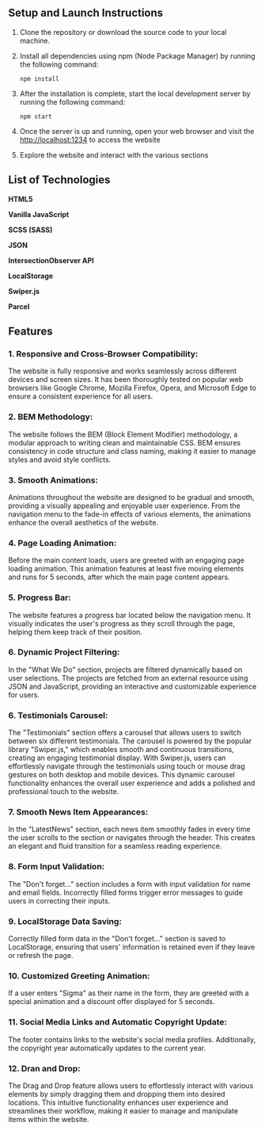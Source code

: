 ## Setup and Launch Instructions

1. Clone the repository or download the source code to your local machine.

2. Install all dependencies using npm (Node Package Manager) by running the
   following command:

   `npm install`

3. After the installation is complete, start the local development server by
   running the following command:

   `npm start`

4. Once the server is up and running, open your web browser and visit the
   [http://localhost:1234](http://localhost:1234) to access the website

5. Explore the website and interact with the various sections

## List of Technologies

**HTML5**

**Vanilla JavaScript**

**SCSS (SASS)**

**JSON**

**IntersectionObserver API**

**LocalStorage**

**Swiper.js**

**Parcel**

## Features

### 1. Responsive and Cross-Browser Compatibility:

The website is fully responsive and works seamlessly across different devices
and screen sizes. It has been thoroughly tested on popular web browsers like
Google Chrome, Mozilla Firefox, Opera, and Microsoft Edge to ensure a consistent
experience for all users.

### 2. BEM Methodology:

The website follows the BEM (Block Element Modifier) methodology, a modular
approach to writing clean and maintainable CSS. BEM ensures consistency in code
structure and class naming, making it easier to manage styles and avoid style
conflicts.

### 3. Smooth Animations:

Animations throughout the website are designed to be gradual and smooth,
providing a visually appealing and enjoyable user experience. From the
navigation menu to the fade-in effects of various elements, the animations
enhance the overall aesthetics of the website.

### 4. Page Loading Animation:

Before the main content loads, users are greeted with an engaging page loading
animation. This animation features at least five moving elements and runs for 5
seconds, after which the main page content appears.

### 5. Progress Bar:

The website features a progress bar located below the navigation menu. It
visually indicates the user's progress as they scroll through the page, helping
them keep track of their position.

### 6. Dynamic Project Filtering:

In the "What We Do" section, projects are filtered dynamically based on user
selections. The projects are fetched from an external resource using JSON and
JavaScript, providing an interactive and customizable experience for users.

### 6. Testimonials Carousel:

The "Testimonials" section offers a carousel that allows users to switch between
six different testimonials. The carousel is powered by the popular library
"Swiper.js," which enables smooth and continuous transitions, creating an
engaging testimonial display. With Swiper.js, users can effortlessly navigate
through the testimonials using touch or mouse drag gestures on both desktop and
mobile devices. This dynamic carousel functionality enhances the overall user
experience and adds a polished and professional touch to the website.

### 7. Smooth News Item Appearances:

In the "LatestNews" section, each news item smoothly fades in every time the
user scrolls to the section or navigates through the header. This creates an
elegant and fluid transition for a seamless reading experience.

### 8. Form Input Validation:

The "Don't forget..." section includes a form with input validation for name and
email fields. Incorrectly filled forms trigger error messages to guide users in
correcting their inputs.

### 9. LocalStorage Data Saving:

Correctly filled form data in the "Don't forget..." section is saved to
LocalStorage, ensuring that users' information is retained even if they leave or
refresh the page.

### 10. Customized Greeting Animation:

If a user enters "Sigma" as their name in the form, they are greeted with a
special animation and a discount offer displayed for 5 seconds.

### 11. Social Media Links and Automatic Copyright Update:

The footer contains links to the website's social media profiles. Additionally,
the copyright year automatically updates to the current year.

### 12. Dran and Drop:

The Drag and Drop feature allows users to effortlessly interact with various
elements by simply dragging them and dropping them into desired locations. This
intuitive functionality enhances user experience and streamlines their workflow,
making it easier to manage and manipulate items within the website.

